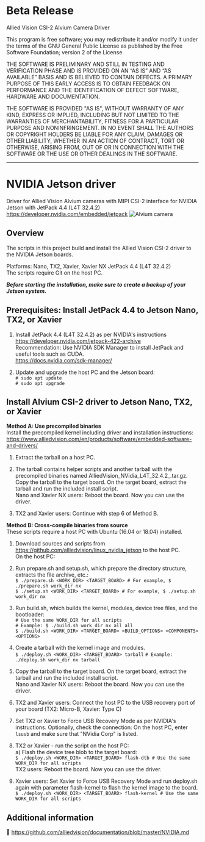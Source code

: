 # Beta Release

Allied Vision CSI-2 Alvium Camera Driver

This program is free software; you may redistribute it and/or modify
it under the terms of the GNU General Public License as published by
the Free Software Foundation; version 2 of the License.

THE SOFTWARE IS PRELIMINARY AND STILL IN TESTING AND VERIFICATION PHASE AND IS PROVIDED ON AN “AS IS” AND “AS AVAILABLE” BASIS AND IS BELIEVED TO CONTAIN DEFECTS.
A PRIMARY PURPOSE OF THIS EARLY ACCESS IS TO OBTAIN FEEDBACK ON PERFORMANCE AND THE IDENTIFICATION OF DEFECT SOFTWARE, HARDWARE AND DOCUMENTATION.

THE SOFTWARE IS PROVIDED "AS IS", WITHOUT WARRANTY OF ANY KIND,
EXPRESS OR IMPLIED, INCLUDING BUT NOT LIMITED TO THE WARRANTIES OF
MERCHANTABILITY, FITNESS FOR A PARTICULAR PURPOSE AND
NONINFRINGEMENT. IN NO EVENT SHALL THE AUTHORS OR COPYRIGHT HOLDERS
BE LIABLE FOR ANY CLAIM, DAMAGES OR OTHER LIABILITY, WHETHER IN AN
ACTION OF CONTRACT, TORT OR OTHERWISE, ARISING FROM, OUT OF OR IN
CONNECTION WITH THE SOFTWARE OR THE USE OR OTHER DEALINGS IN THE
SOFTWARE.

---


# NVIDIA Jetson driver

Driver for Allied Vision Alvium cameras with MIPI CSI-2 interface for NVIDIA Jetson with JetPack 4.4 (L4T 32.4.2)     
https://developer.nvidia.com/embedded/jetpack
![Alvium camera](https://cdn.alliedvision.com/fileadmin/content/images/cameras/Alvium/various/alvium-cameras-models.png)

## Overview

The scripts in this project build and install the Allied Vision CSI-2 driver to the NVIDIA Jetson boards.

Platforms: Nano, TX2, Xavier, Xavier NX
JetPack 4.4 (L4T 32.4.2)  
The scripts require Git on the host PC.

***Before starting the installation, make sure to create a backup of your Jetson system.***

## Prerequisites: Install JetPack 4.4 to Jetson Nano, TX2, or Xavier
 
1. Install JetPack 4.4 (L4T 32.4.2) as per NVIDIA's instructions https://developer.nvidia.com/jetpack-422-archive   
    Recommendation: Use NVIDIA SDK Manager to install JetPack and useful tools such as CUDA.   
    https://docs.nvidia.com/sdk-manager/  
	
2. Update and upgrade the host PC and the Jetson board:   
   `# sudo apt update`   
   `# sudo apt upgrade`

## Install Alvium CSI-2 driver to Jetson Nano, TX2, or Xavier

 **Method A: Use precompiled binaries**   
  Install the precompiled kernel including driver and installation instructions:   
  https://www.alliedvision.com/en/products/software/embedded-software-and-drivers/

  1. Extract the tarball on a host PC.

  2. The tarball contains helper scripts and another tarball with the precompiled binaries named AlliedVision_NVidia_L4T_32.4.2_<git-rev>.tar.gz.   
     Copy the tarball to the target board. On the target board, extract the tarball and run the included install script.   
     Nano and Xavier NX users: Reboot the board. Now you can use the driver. 

  3. TX2 and Xavier users: Continue with step 6 of Method B.

 **Method B: Cross-compile binaries from source**    
  These scripts require a host PC with Ubuntu (16.04 or 18.04) installed.

  1. Download sources and scripts from https://github.com/alliedvision/linux_nvidia_jetson to the host PC.   
     On the host PC:
    
  2. Run prepare.sh and setup.sh, which prepare the directory structure, extracts the file archive, etc.:   
     `$ ./prepare.sh <WORK_DIR> <TARGET_BOARD> # For example, $ ./prepare.sh work_dir nx`     
     `$ ./setup.sh <WORK_DIR> <TARGET_BOARD> # For example, $ ./setup.sh work_dir nx`     
	 
  3. Run build.sh, which builds the kernel, modules, device tree files, and the bootloader:   
     `# Use the same WORK_DIR for all scripts`   
     `# Example: $ ./build.sh work_dir nx all all`   
     `$ ./build.sh <WORK_DIR> <TARGET_BOARD> <BUILD_OPTIONS> <COMPONENTS> <OPTIONS>`    
	 
  4. Create a tarball with the kernel image and modules.   
     `$ ./deploy.sh <WORK_DIR> <TARGET_BOARD> tarball`
     `# Example: ./deploy.sh work_dir nx tarball`
		 
  5. Copy the tarball to the target board. On the target board, extract the tarball and run the included install script.   
     Nano and Xavier NX users: Reboot the board. Now you can use the driver. 

  6. TX2 and Xavier users: Connect the host PC to the USB recovery port of your board (TX2: Micro-B, Xavier: Type C) 

  7. Set TX2 or Xavier to Force USB Recovery Mode as per NVIDIA's instructions. 
     Optionally, check the connection: On the host PC, enter `lsusb` and make sure that "NVidia Corp" is listed.

  8. TX2 or Xavier - run the script on the host PC:   
      a) Flash the device tree blob to the target board:   
         `$ ./deploy.sh <WORK_DIR> <TARGET_BOARD> flash-dtb # Use the same WORK_DIR for all scripts`  
         TX2 users: Reboot the board. Now you can use the driver.

  9. Xavier users: Set Xavier to Force USB Recovery Mode and run deploy.sh again with parameter flash-kernel to flash the kernel image to the board.   
         `$ ./deploy.sh <WORK_DIR> <TARGET_BOARD> flash-kernel # Use the same WORK_DIR for all scripts`

 
 ## Additional information
 :open_book:
 https://github.com/alliedvision/documentation/blob/master/NVIDIA.md


